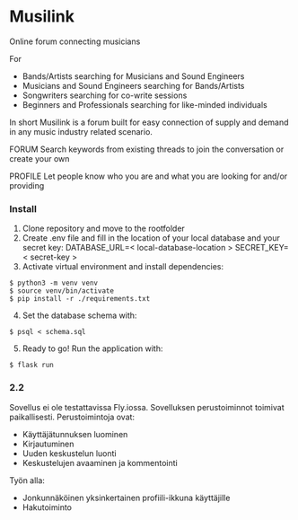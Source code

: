# Musilink
Online forum connecting musicians

For
- Bands/Artists searching for Musicians and Sound Engineers
- Musicians and Sound Engineers searching for Bands/Artists
- Songwriters searching for co-write sessions
- Beginners and Professionals searching for like-minded individuals

In short Musilink is a forum built for easy connection of supply and demand in any music industry related scenario. 

FORUM
Search keywords from existing threads to join the conversation or create your own

PROFILE
Let people know who you are and what you are looking for and/or providing

### Install

1. Clone repository and move to the rootfolder
2. Create .env file and fill in the location of your local database and your secret key:
DATABASE_URL=< local-database-location >
SECRET_KEY=< secret-key >
3. Activate virtual environment and install dependencies:
```
$ python3 -m venv venv
$ source venv/bin/activate
$ pip install -r ./requirements.txt
```
4. Set the database schema with:
```
$ psql < schema.sql
```
5. Ready to go! Run the application with:
```
$ flask run
```

### 2.2
Sovellus ei ole testattavissa Fly.iossa.
Sovelluksen perustoiminnot toimivat paikallisesti.
Perustoimintoja ovat:
- Käyttäjätunnuksen luominen
- Kirjautuminen
- Uuden keskustelun luonti
- Keskustelujen avaaminen ja kommentointi

Työn alla:
- Jonkunnäköinen yksinkertainen profiili-ikkuna käyttäjille
- Hakutoiminto


